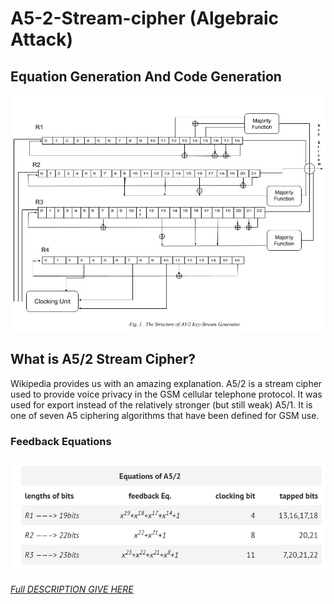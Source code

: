 # A5-2-Stream-cipher (Algebraic Attack)
## Equation Generation And Code Generation

![Image of A5/2 stream cipher](/images/A5-2-Stream-cipher.jpg)

## What is A5/2 Stream Cipher?
Wikipedia provides us with an amazing explanation.
A5/2 is a stream cipher used to provide voice privacy in the GSM cellular telephone protocol. It was used for export instead of the relatively stronger (but still weak) A5/1. It is one of seven A5 ciphering algorithms that have been defined for GSM use.

### Feedback Equations
![image of Eq. table](/images/Eq-of-A5-2.png)

[*Full DESCRIPTION GIVE HERE*](https://medium.com/@shubhamkatheria11/a5-2-ciphering-algorithm-implementation-d594abd06ab8?source=friends_link&sk=79abbea5c4791f22115ed671b3626d1c)
